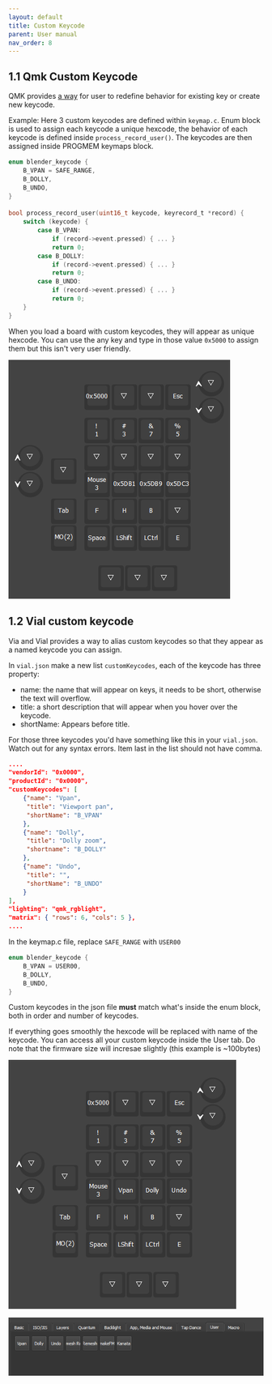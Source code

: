 ```yaml
---
layout: default
title: Custom Keycode
parent: User manual
nav_order: 8
---
```


## 1.1 Qmk Custom Keycode

QMK provides [a way](https://github.com/qmk/qmk_firmware/blob/master/docs/custom_quantum_functions.md) for user to redefine behavior for existing key or create new keycode.

Example: Here 3 custom keycodes are defined within `keymap.c`. Enum block is used to assign each keycode a unique hexcode, the behavior of each keycode is defined inside `process_record_user()`. The keycodes are then assigned inside PROGMEM keymaps block. 

```c
enum blender_keycode {
    B_VPAN = SAFE_RANGE,  
    B_DOLLY, 
    B_UNDO, 
}

bool process_record_user(uint16_t keycode, keyrecord_t *record) {
	switch (keycode) {
		case B_VPAN:
            if (record->event.pressed) { ... }
            return 0;
        case B_DOLLY:
            if (record->event.pressed) { ... }
            return 0;
        case B_UNDO:
            if (record->event.pressed) { ... }
            return 0;
	}
}
```

 When you load a board with custom keycodes, they will appear as unique hexcode. You can use the any key and type in those value `0x5000` to assign them but this isn't very user friendly. 

![](../img/vial_before.png)

## 1.2 Vial custom keycode

Via and Vial provides a way to alias custom keycodes so that they appear as a named keycode you can assign.

In `vial.json` make a new list `customKeycodes`, each of the keycode has three property:

- name: the name that will appear on keys, it needs to be short, otherwise the text will overflow.
- title: a short description that will appear when you hover over the keycode.
- shortName: Appears before title. 

For those three keycodes you'd have something like this in your `vial.json`. Watch out for any syntax errors. Item last in the list should not have comma. 

```json
....
"vendorId": "0x0000",
"productId": "0x0000",
"customKeycodes": [
	{"name": "Vpan",
	 "title": "Viewport pan",
	 "shortName": "B_VPAN"
	},
	{"name": "Dolly",
	 "title": "Dolly zoom",
	 "shortname": "B_DOLLY"
	},
	{"name": "Undo",
	 "title": "",
	 "shortName": "B_UNDO"
	}
],
"lighting": "qmk_rgblight",
"matrix": { "rows": 6, "cols": 5 },
....
```

In the keymap.c file, replace `SAFE_RANGE` with `USER00`

```c
enum blender_keycode {
    B_VPAN = USER00, 
    B_DOLLY, 
    B_UNDO, 
}
```

Custom keycodes in the json file __must__ match what's inside the enum block, both in order and number of keycodes. 

If everything goes smoothly the hexcode will be replaced with name of the keycode. You can access all your custom keycode inside the User tab. Do note that the firmware size will incresae slightly (this example is ~100bytes)

![](../img/vial_after.png)

![](../img/user_tab.png)
